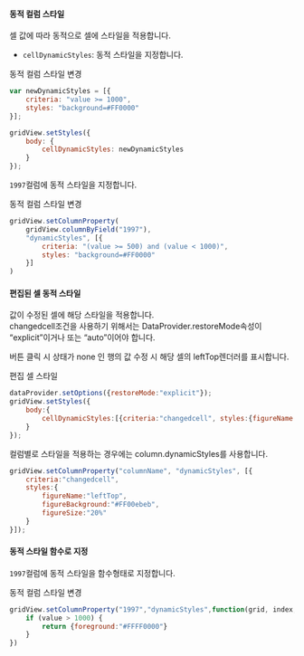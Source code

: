 #### 동적 컬럼 스타일
셀 값에 따라 동적으로 셀에 스타일을 적용합니다.

- `cellDynamicStyles`: 동적 스타일을 지정합니다.

<a class="btn primary small round lowercase" id="btnSetDynamicStyles">동적 컬럼 스타일 변경</a>

```js
var newDynamicStyles = [{
    criteria: "value >= 1000",
    styles: "background=#FF0000"
}];

gridView.setStyles({
    body: {
        cellDynamicStyles: newDynamicStyles
    }
});
```

`1997`컬럼에 동적 스타일을 지정합니다.

<a class="btn primary small round lowercase" id="btnSetColumnDynamicStyles">동적 컬럼 스타일 변경</a>

```js
gridView.setColumnProperty(
    gridView.columnByField("1997"),
    "dynamicStyles", [{
        criteria: "(value >= 500) and (value < 1000)",
        styles: "background=#FF0000"
    }]
)
```

#### 편집된 셀 동적 스타일
값이 수정된 셀에 해당 스타일을 적용합니다.  
changedcell조건을 사용하기 위해서는 DataProvider.restoreMode속성이 “explicit”이거나 또는 “auto”이어야 합니다.

버튼 클릭 시 상태가 none 인 행의 값 수정 시 해당 셀의 leftTop렌더러를 표시합니다.

<a class="btn primary small round lowercase" id="btnChangedcell">편집 셀 스타일</a>

```js
dataProvider.setOptions({restoreMode:"explicit"});
gridView.setStyles({
    body:{
        cellDynamicStyles:[{criteria:"changedcell", styles:{figureName:"leftTop", figureBackground:"#FF00ebeb", figureSize:"30%"}}]
    }
});
```

컬럼별로 스타일을 적용하는 경우에는 column.dynamicStyles를 사용합니다.
```js
gridView.setColumnProperty("columnName", "dynamicStyles", [{
    criteria:"changedcell", 
    styles:{
        figureName:"leftTop", 
        figureBackground:"#FF00ebeb", 
        figureSize:"20%"
    }
}]);
```

#### 동적 스타일 함수로 지정

`1997`컬럼에 동적 스타일을 함수형태로 지정합니다.

<a class="btn primary small round lowercase" id="btnSetColumnDynamicFunctionStyles">동적 컬럼 스타일 변경</a>

```js
gridView.setColumnProperty("1997","dynamicStyles",function(grid, index, value) {
    if (value > 1000) {
        return {foreground:"#FFFF0000"}
    }
})
```


<script>
  $('#btnSetDynamicStyles').click(function() {
    var newDynamicStyles = [{
        criteria: "value >= 1000",
        styles: "background=#FF0000"
    }];

    gridView.setStyles({
        body: {
            cellDynamicStyles: newDynamicStyles
        }
    });
  });

  $('#btnSetColumnDynamicStyles').click(function() {
    gridView.setColumnProperty(
        gridView.columnByField("1997"),
        "dynamicStyles", [{
            criteria: "(value >= 500) and (value < 1000)",
            styles: "background=#FF0000"
        }]
    );
  });

  $('#btnChangedcell').click(function() {
    dataProvider.setOptions({restoreMode:"explicit"});
    gridView.setStyles({
        body:{
            cellDynamicStyles:[{criteria:"changedcell", styles:{figureName:"leftTop", figureBackground:"#FF00ebeb", figureSize:"30%"}}]
        }
    });
  });

  $('#btnSetColumnDynamicFunctionStyles').click(function() {
    gridView.setColumnProperty("1997","dynamicStyles",function(grid, index, value) {
        if (value > 1000) {
            return {foreground:"#FFFF0000"}
        }
    })
  });
</script>
